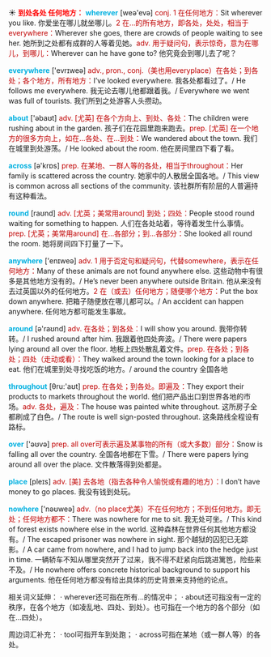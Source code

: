 ☀ <font color="red">**到处各处 任何地方：**</font>
<font color="sky blue">**wherever**</font> [weə'evə] 
<font color="#c00000">conj. 1 在任何地方：</font>Sit wherever you like. 你爱坐在哪儿就坐哪儿。<font color="#c00000">2 在…的所有地方，即各处，处处，相当于everywhere：</font>Wherever she goes, there are crowds of people waiting to see her. 她所到之处都有成群的人等着见她。<font color="#c00000">adv. 用于疑问句，表示惊奇，意为在哪儿，到哪儿：</font>Wherever can he have gone to? 他究竟会到哪儿去了呢？

<font color="sky blue">**everywhere**</font> ['evrɪweə] 
<font color="#c00000">adv., pron., conj.（美也用everyplace）在各处；到各处；各个地方，所有地方：</font>I’ve looked everywhere. 我各处都看过了。/ He follows me everywhere. 我无论去哪儿他都跟着我。/ Everywhere we went was full of tourists. 我们所到之处游客人头攒动。

<font color="sky blue">**about**</font> ['əbaʊt] 
<font color="#c00000">adv. [尤英] 在各个方向上、到处、各处：</font>The children were rushing about in the garden. 孩子们在花园里跑来跑去。<font color="#c00000">prep. [尤英] 在一个地方的很多方向上，如在…各处、在…到处：</font>We wandered about the town. 我们在城里到处游荡。/ He looked about the room. 他在房间里四下看了看。

<font color="sky blue">**across**</font> [ə'krɒs] 
<font color="#c00000">prep. 在某地、一群人等的各处，相当于throughout：</font>Her family is scattered across the country. 她家中的人散居全国各地。/ This view is common across all sections of the community. 该社群所有阶层的人普遍持有这种看法。

<font color="sky blue">**round**</font> [raʊnd] 
<font color="#c00000">adv. [尤英；美常用around] 到处；四处：</font>People stood round waiting for something to happen. 人们在各处站着，等待着发生什么事情。<font color="#c00000">prep. [尤英；美常用around] 在…各部分；到…各部分：</font>She looked all round the room. 她将房间四下打量了一下。

<font color="sky blue">**anywhere**</font> ['enɪweə] 
<font color="#c00000">adv. 1 用于否定句和疑问句，代替somewhere，表示在任何地方：</font>Many of these animals are not found anywhere else. 这些动物中有很多是其他地方没有的。/ He’s never been anywhere outside Britain. 他从来没有去过英国以外的任何地方。<font color="#c00000">2 在（或去）任何地方；随便哪个地方：</font>Put the box down anywhere. 把箱子随便放在哪儿都可以。/ An accident can happen anywhere. 任何地方都可能发生事故。

<font color="sky blue">**around**</font> [ə'raʊnd] 
<font color="#c00000">adv. 在各处；到各处：</font>I will show you around. 我带你转转。/ I rushed around after him. 我跟着他四处奔波。/ There were papers lying around all over the floor. 地板上四处散乱着文件。<font color="#c00000">prep. 在各处；到各处；四处（走动或看）：</font>They walked around the town looking for a place to eat. 他们在城里到处寻找吃饭的地方。/ around the country 全国各地

<font color="sky blue">**throughout**</font> [θru:'aʊt] 
<font color="#c00000">prep. 在各处；到各处。即遍及：</font>They export their products to markets throughout the world. 他们把产品出口到世界各地的市场。<font color="#c00000">adv. 各处，遍及：</font>The house was painted white throughout. 这所房子全都刷成了白色。/ The route is well sign-posted throughout. 这条路线全程设有路标。

<font color="sky blue">**over**</font> ['əʊvə] 
<font color="#c00000">prep. all over可表示遍及某事物的所有（或大多数）部分：</font>Snow is falling all over the country. 全国各地都在下雪。/ There were papers lying around all over the place. 文件散落得到处都是。

<font color="sky blue">**place**</font> [pleɪs] 
<font color="#c00000">adv. [美] 去各地（指去各种令人愉悦或有趣的地方）：</font>I don’t have money to go places. 我没有钱到处玩。

<font color="sky blue">**nowhere**</font> ['nəʊweə] 
<font color="#c00000">adv.（no place尤美）不在任何地方；不到任何地方。即无处；任何地方都不：</font>There was nowhere for me to sit. 我无处可坐。/ This kind of forest exists nowhere else in the world. 这种森林在世界任何其他地方都没有。/ The escaped prisoner was nowhere in sight. 那个越狱的囚犯已无踪影。/ A car came from nowhere, and I had to jump back into the hedge just in time. 一辆轿车不知从哪里突然开了过来，我不得不赶紧向后跳进篱笆，险些来不及。/ He nowhere offers concrete historical background to support his arguments. 他在任何地方都没有给出具体的历史背景来支持他的论点。

相关词义延伸：
· wherever还可指在所有…的情况中；
· about还可指没有一定的秩序，在各个地方（如凌乱地、四处、到处）。也可指在一个地方的各个部分（如在…四处）。

周边词汇补充：
· tool可指开车到处跑；
· across可指在某地（或一群人等）的各处。
